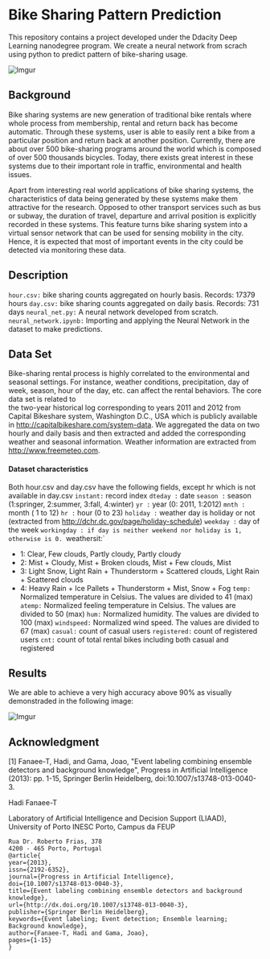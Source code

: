 # Bike Sharing Pattern Prediction

This repository contains a project developed under the Ddacity Deep Learning nanodegree program. We create a neural network from scrach using python to predict pattern of bike-sharing usage.


![Imgur](https://i.imgur.com/JWUlqXh.png)

## Background
Bike sharing systems are new generation of traditional bike rentals where whole process from membership, rental and return 
back has become automatic. Through these systems, user is able to easily rent a bike from a particular position and return 
back at another position. Currently, there are about over 500 bike-sharing programs around the world which is composed of 
over 500 thousands bicycles. Today, there exists great interest in these systems due to their important role in traffic, 
environmental and health issues. 

Apart from interesting real world applications of bike sharing systems, the characteristics of data being generated by
these systems make them attractive for the research. Opposed to other transport services such as bus or subway, the duration
of travel, departure and arrival position is explicitly recorded in these systems. This feature turns bike sharing system into
a virtual sensor network that can be used for sensing mobility in the city. Hence, it is expected that most of important
events in the city could be detected via monitoring these data.


## Description
`hour.csv:` bike sharing counts aggregated on hourly basis. Records: 17379 hours
`day.csv:` bike sharing counts aggregated on daily basis. Records: 731 days
`neural_net.py:` A neural network developed from scratch. 
`neural_network.ipynb:` Importing and applying the Neural Network in the dataset to make predictions.


## Data Set
Bike-sharing rental process is highly correlated to the environmental and seasonal settings. For instance, weather conditions,
precipitation, day of week, season, hour of the day, etc. can affect the rental behaviors. The core data set is related to  
the two-year historical log corresponding to years 2011 and 2012 from Capital Bikeshare system, Washington D.C., USA which is 
publicly available in http://capitalbikeshare.com/system-data. We aggregated the data on two hourly and daily basis and then 
extracted and added the corresponding weather and seasonal information. Weather information are extracted from http://www.freemeteo.com. 

#### Dataset characteristics
Both hour.csv and day.csv have the following fields, except hr which is not available in day.csv
 `instant:` record index
 `dteday :` date
 `season :` season (1:springer, 2:summer, 3:fall, 4:winter)
 `yr :` year (0: 2011, 1:2012)
 `mnth :` month ( 1 to 12)
 `hr :` hour (0 to 23)
 `holiday :` weather day is holiday or not (extracted from http://dchr.dc.gov/page/holiday-schedule)
 `weekday :` day of the week
 `workingday : if day is neither weekend nor holiday is 1, otherwise is 0.
 `weathersit:` 
- 1: Clear, Few clouds, Partly cloudy, Partly cloudy
- 2: Mist + Cloudy, Mist + Broken clouds, Mist + Few clouds, Mist
- 3: Light Snow, Light Rain + Thunderstorm + Scattered clouds, Light Rain + Scattered clouds
- 4: Heavy Rain + Ice Pallets + Thunderstorm + Mist, Snow + Fog
 `temp:` Normalized temperature in Celsius. The values are divided to 41 (max)
 `atemp:` Normalized feeling temperature in Celsius. The values are divided to 50 (max)
 `hum:` Normalized humidity. The values are divided to 100 (max)
 `windspeed:` Normalized wind speed. The values are divided to 67 (max)
 `casual:` count of casual users
 `registered:` count of registered users
 `cnt:` count of total rental bikes including both casual and registered
 

## Results
We are able to achieve a very high accuracy above 90% as visually demonstraded in the following image:

![Imgur](https://i.imgur.com/qGUES47.png)

 
## Acknowledgment

[1] Fanaee-T, Hadi, and Gama, Joao, "Event labeling combining ensemble detectors and background knowledge", Progress in Artificial Intelligence (2013): pp. 1-15, Springer Berlin Heidelberg, doi:10.1007/s13748-013-0040-3.

Hadi Fanaee-T

Laboratory of Artificial Intelligence and Decision Support (LIAAD), University of Porto
INESC Porto, Campus da FEUP
```
Rua Dr. Roberto Frias, 378
4200 - 465 Porto, Portugal 
@article{
year={2013},
issn={2192-6352},
journal={Progress in Artificial Intelligence},
doi={10.1007/s13748-013-0040-3},
title={Event labeling combining ensemble detectors and background knowledge},
url={http://dx.doi.org/10.1007/s13748-013-0040-3},
publisher={Springer Berlin Heidelberg},
keywords={Event labeling; Event detection; Ensemble learning; Background knowledge},
author={Fanaee-T, Hadi and Gama, Joao},
pages={1-15}
}